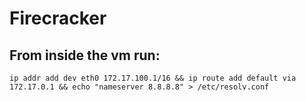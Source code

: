 # Firecracker

## From inside the vm run:

    ip addr add dev eth0 172.17.100.1/16 && ip route add default via 172.17.0.1 && echo "nameserver 8.8.8.8" > /etc/resolv.conf
